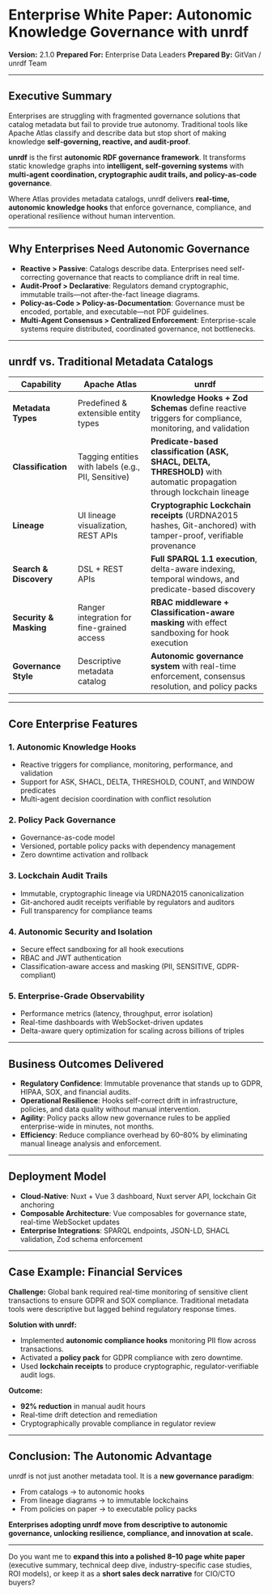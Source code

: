 # **Enterprise White Paper: Autonomic Knowledge Governance with unrdf**

**Version:** 2.1.0
**Prepared For:** Enterprise Data Leaders
**Prepared By:** GitVan / unrdf Team

---

## **Executive Summary**

Enterprises are struggling with fragmented governance solutions that catalog metadata but fail to provide true autonomy. Traditional tools like Apache Atlas classify and describe data but stop short of making knowledge **self-governing, reactive, and audit-proof**.

**unrdf** is the first **autonomic RDF governance framework**. It transforms static knowledge graphs into **intelligent, self-governing systems** with **multi-agent coordination, cryptographic audit trails, and policy-as-code governance**.

Where Atlas provides metadata catalogs, unrdf delivers **real-time, autonomic knowledge hooks** that enforce governance, compliance, and operational resilience without human intervention.

---

## **Why Enterprises Need Autonomic Governance**

* **Reactive > Passive**: Catalogs describe data. Enterprises need self-correcting governance that reacts to compliance drift in real time.
* **Audit-Proof > Declarative**: Regulators demand cryptographic, immutable trails—not after-the-fact lineage diagrams.
* **Policy-as-Code > Policy-as-Documentation**: Governance must be encoded, portable, and executable—not PDF guidelines.
* **Multi-Agent Consensus > Centralized Enforcement**: Enterprise-scale systems require distributed, coordinated governance, not bottlenecks.

---

## **unrdf vs. Traditional Metadata Catalogs**

| Capability             | Apache Atlas                                        | unrdf                                                                                                                  |
| ---------------------- | --------------------------------------------------- | ---------------------------------------------------------------------------------------------------------------------- |
| **Metadata Types**     | Predefined & extensible entity types                | **Knowledge Hooks + Zod Schemas** define reactive triggers for compliance, monitoring, and validation                  |
| **Classification**     | Tagging entities with labels (e.g., PII, Sensitive) | **Predicate-based classification (ASK, SHACL, DELTA, THRESHOLD)** with automatic propagation through lockchain lineage |
| **Lineage**            | UI lineage visualization, REST APIs                 | **Cryptographic Lockchain receipts** (URDNA2015 hashes, Git-anchored) with tamper-proof, verifiable provenance         |
| **Search & Discovery** | DSL + REST APIs                                     | **Full SPARQL 1.1 execution**, delta-aware indexing, temporal windows, and predicate-based discovery                   |
| **Security & Masking** | Ranger integration for fine-grained access          | **RBAC middleware + Classification-aware masking** with effect sandboxing for hook execution                           |
| **Governance Style**   | Descriptive metadata catalog                        | **Autonomic governance system** with real-time enforcement, consensus resolution, and policy packs                     |

---

## **Core Enterprise Features**

### **1. Autonomic Knowledge Hooks**

* Reactive triggers for compliance, monitoring, performance, and validation
* Support for ASK, SHACL, DELTA, THRESHOLD, COUNT, and WINDOW predicates
* Multi-agent decision coordination with conflict resolution

### **2. Policy Pack Governance**

* Governance-as-code model
* Versioned, portable policy packs with dependency management
* Zero downtime activation and rollback

### **3. Lockchain Audit Trails**

* Immutable, cryptographic lineage via URDNA2015 canonicalization
* Git-anchored audit receipts verifiable by regulators and auditors
* Full transparency for compliance teams

### **4. Autonomic Security and Isolation**

* Secure effect sandboxing for all hook executions
* RBAC and JWT authentication
* Classification-aware access and masking (PII, SENSITIVE, GDPR-compliant)

### **5. Enterprise-Grade Observability**

* Performance metrics (latency, throughput, error isolation)
* Real-time dashboards with WebSocket-driven updates
* Delta-aware query optimization for scaling across billions of triples

---

## **Business Outcomes Delivered**

* **Regulatory Confidence**: Immutable provenance that stands up to GDPR, HIPAA, SOX, and financial audits.
* **Operational Resilience**: Hooks self-correct drift in infrastructure, policies, and data quality without manual intervention.
* **Agility**: Policy packs allow new governance rules to be applied enterprise-wide in minutes, not months.
* **Efficiency**: Reduce compliance overhead by 60–80% by eliminating manual lineage analysis and enforcement.

---

## **Deployment Model**

* **Cloud-Native**: Nuxt + Vue 3 dashboard, Nuxt server API, lockchain Git anchoring
* **Composable Architecture**: Vue composables for governance state, real-time WebSocket updates
* **Enterprise Integrations**: SPARQL endpoints, JSON-LD, SHACL validation, Zod schema enforcement

---

## **Case Example: Financial Services**

**Challenge:**
Global bank required real-time monitoring of sensitive client transactions to ensure GDPR and SOX compliance. Traditional metadata tools were descriptive but lagged behind regulatory response times.

**Solution with unrdf:**

* Implemented **autonomic compliance hooks** monitoring PII flow across transactions.
* Activated a **policy pack** for GDPR compliance with zero downtime.
* Used **lockchain receipts** to produce cryptographic, regulator-verifiable audit logs.

**Outcome:**

* **92% reduction** in manual audit hours
* Real-time drift detection and remediation
* Cryptographically provable compliance in regulator review

---

## **Conclusion: The Autonomic Advantage**

unrdf is not just another metadata tool. It is a **new governance paradigm**:

* From catalogs → to autonomic hooks
* From lineage diagrams → to immutable lockchains
* From policies on paper → to executable policy packs

**Enterprises adopting unrdf move from descriptive to autonomic governance, unlocking resilience, compliance, and innovation at scale.**

---

Do you want me to **expand this into a polished 8–10 page white paper** (executive summary, technical deep dive, industry-specific case studies, ROI models), or keep it as a **short sales deck narrative** for CIO/CTO buyers?
